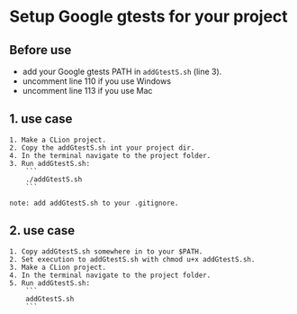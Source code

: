 # Setup Google gtests for your project

## Before use

- add your Google gtests PATH in `addGtestS.sh` (line 3).
- uncomment line 110 if you use Windows
- uncomment line 113 if you use Mac

## 1. use case

	1. Make a CLion project.
	2. Copy the addGtestS.sh int your project dir.
	4. In the terminal navigate to the project folder.
	3. Run addGtestS.sh:
		```
		./addGtestS.sh
		```

	note: add addGtestS.sh to your .gitignore.

## 2. use case

	1. Copy addGtestS.sh somewhere in to your $PATH.
	2. Set execution to addGtestS.sh with chmod u+x addGtestS.sh.
	3. Make a CLion project.
	4. In the terminal navigate to the project folder.
	5. Run addGtestS.sh:
		```
		addGtestS.sh
		```
